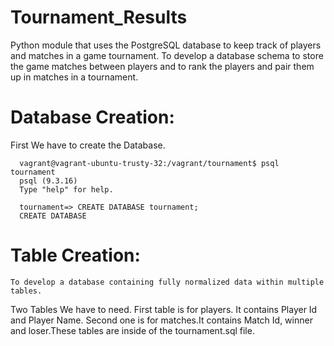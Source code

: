 # Tournament_Results
Python module that uses the PostgreSQL database to keep track of players and matches in a game tournament.
To develop a database schema to store the game matches between players and to rank the players and pair them up in matches in a tournament.
# Database Creation:
   First We have to create the Database.
   
      vagrant@vagrant-ubuntu-trusty-32:/vagrant/tournament$ psql tournament
      psql (9.3.16)
      Type "help" for help.

      tournament=> CREATE DATABASE tournament;
      CREATE DATABASE
    
 # Table Creation: 
 
    To develop a database containing fully normalized data within multiple tables. 
   Two Tables We have to need. First table is for players. It contains Player Id and Player Name. 
   Second one is for matches.It contains Match Id, winner and loser.These tables are inside of the tournament.sql file.
    

